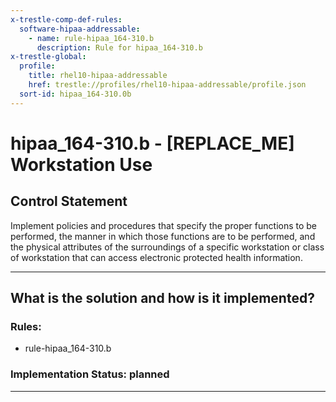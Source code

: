 ```yaml
---
x-trestle-comp-def-rules:
  software-hipaa-addressable:
    - name: rule-hipaa_164-310.b
      description: Rule for hipaa_164-310.b
x-trestle-global:
  profile:
    title: rhel10-hipaa-addressable
    href: trestle://profiles/rhel10-hipaa-addressable/profile.json
  sort-id: hipaa_164-310.0b
---
```


# hipaa_164-310.b - \[REPLACE_ME\] Workstation Use

## Control Statement

Implement policies and procedures that specify the proper functions to be performed, the manner in which
those functions are to be performed, and the physical attributes of the surroundings of a specific
workstation or class of workstation that can access electronic protected health information.

______________________________________________________________________

## What is the solution and how is it implemented?

<!-- For implementation status enter one of: implemented, partial, planned, alternative, not-applicable -->

<!-- Note that the list of rules under ### Rules: is read-only and changes will not be captured after assembly to JSON -->

<!-- Add control implementation description here for control: hipaa_164-310.b -->

### Rules:

  - rule-hipaa_164-310.b

### Implementation Status: planned

______________________________________________________________________
